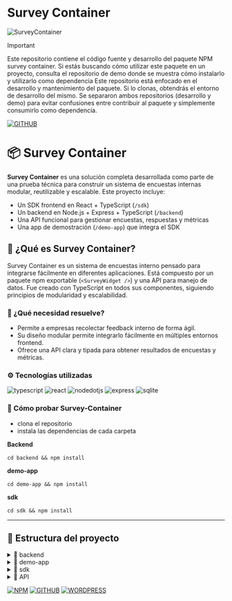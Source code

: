 # **Survey Container** 
![SurveyContainer](https://github.com/FernadoCodeDev/Survey-Container/blob/main/Img-Readme/SurveyContainer.png)

> [!important]
> Este repositorio contiene el código fuente y desarrollo del paquete NPM survey container.
> Si estás buscando cómo utilizar este paquete en un proyecto, consulta el repositorio de demo donde se muestra cómo instalarlo y utilizarlo como dependencia 
> Este repositorio está enfocado en el desarrollo y mantenimiento del paquete. Si lo clonas, obtendrás el entorno de desarrollo del mismo. 
> Se separaron ambos repositorios (desarrollo y demo) para evitar confusiones entre contribuir al paquete y simplemente consumirlo como dependencia.

[![GITHUB](https://img.shields.io/static/v1?message=Documentacion&logo=Github&label=&color=22262A&logoColor=white&labelColor=&style=for-the-badge)](https://github.com/FernadoCodeDev/Survey-Container-Documentation)

# 📦 Survey Container

**Survey Container** es una solución completa desarrollada como parte de una prueba técnica para construir un sistema de encuestas internas modular, reutilizable y escalable. Este proyecto incluye:

- Un SDK frontend en React + TypeScript (`/sdk`)
- Un backend en Node.js + Express + TypeScript (`/backend`)
- Una API funcional para gestionar encuestas, respuestas y métricas
- Una app de demostración (`/demo-app`) que integra el SDK

## 🧠 ¿Qué es Survey Container?

Survey Container es un sistema de encuestas interno pensado para integrarse fácilmente en diferentes aplicaciones. Está compuesto por un paquete npm exportable (`<SurveyWidget />`) y una API para manejo de datos. Fue creado con TypeScript en todos sus componentes, siguiendo principios de modularidad y escalabilidad.

### 🚀 ¿Qué necesidad resuelve?

- Permite a empresas recolectar feedback interno de forma ágil.
- Su diseño modular permite integrarlo fácilmente en múltiples entornos frontend.
- Ofrece una API clara y tipada para obtener resultados de encuestas y métricas.

### ⚙️ Tecnologías utilizadas

<div align="left">

![typescript](https://img.shields.io/static/v1?message=typescript&logo=typescript&label=&color=3178C6&logoColor=white&labelColor=&style=for-the-badge)
![react](https://img.shields.io/static/v1?message=react&logo=react&label=&color=61DAFB&logoColor=black&labelColor=&style=for-the-badge)
![nodedotjs](https://img.shields.io/static/v1?message=node&logo=nodedotjs&label=&color=5FA04E&logoColor=white&labelColor=&style=for-the-badge)
![express](https://img.shields.io/static/v1?message=express&logo=express&label=&color=000000&logoColor=white&labelColor=&style=for-the-badge)
![sqlite](https://img.shields.io/static/v1?message=sqlite&logo=sqlite&label=&color=003B57&logoColor=white&labelColor=&style=for-the-badge)

</div>

### 🧪 Cómo probar Survey-Container
- clona el repositorio
- instala las dependencias de cada carpeta

**Backend**

```
cd backend && npm install
```

**demo-app** 

```
cd demo-app && npm install
```

**sdk**

```
cd sdk && npm install
```
---

## 📁 Estructura del proyecto

<details>
<summary>📂 backend</summary>

El backend está desarrollado con **Node.js**, usando el framework **Express** y escrito completamente en **TypeScript**. Utiliza **SQLite** como sistema de base de datos local y **Prisma** como ORM para el manejo de datos.


## ⚙️ Tecnologías usadas

<div align="left">

![typescript](https://img.shields.io/static/v1?message=typescript&logo=typescript&label=&color=3178C6&logoColor=white&labelColor=&style=for-the-badge)
![nodedotjs](https://img.shields.io/static/v1?message=node&logo=nodedotjs&label=&color=5FA04E&logoColor=white&labelColor=&style=for-the-badge)
![express](https://img.shields.io/static/v1?message=express&logo=express&label=&color=000000&logoColor=white&labelColor=&style=for-the-badge)
![sqlite](https://img.shields.io/static/v1?message=sqlite&logo=sqlite&label=&color=003B57&logoColor=white&labelColor=&style=for-the-badge)
![prisma](https://img.shields.io/static/v1?message=prisma&logo=prisma&label=&color=2D3748&logoColor=white&labelColor=&style=for-the-badge)

</div>

### 📦 Estructura general

```
/backend
│
├── prisma/
│ └── schema.prisma ← Definición del modelo de la base de datos
│
├── src/
│ ├── controllers/ ← Métodos para manejar encuestas, respuestas y métricas
│ ├── models/ ← (Si tienes interfaces o tipos definidos)
│ ├── prisma/
│ │ └── client.ts ← Inicializa la conexión con Prisma
│ ├── routes/ ← Define rutas para surveys, responses y métricas
│ └── index.ts ← Archivo principal para levantar el servidor
│
├── .env ← Variables de entorno
├── package.json
└── tsconfig.json
```

> Las carpetas `dist/` y `node_modules/` se excluyen porque se generan automáticamente al compilar y al instalar dependencias.

### 🧠 ¿Qué es `prisma/`?

La carpeta `prisma/` contiene el archivo `schema.prisma`, donde se define el modelo de la base de datos.  
Aquí se declaran las **tablas** (o modelos) como `Survey`, `Question`, `Response`, etc., que luego Prisma usa para generar el acceso a la base de datos.

También puedes correr el siguiente comando para abrir una interfaz visual de la base de datos:

```
npx prisma studio
```

### 🛠️ Configuración de la base de datos

Para configurar la base de datos con SQLite, asegúrate de tener el archivo schema.prisma definido. Luego:

1. Entra a la carpeta backend: 

```
cd backend 
```

2. Instala dependencias:

```
npm install
```

3. Genera el cliente Prisma y crea la base de datos:

```
npx prisma generate
npx prisma db push
```

Esto creará automáticamente el archivo dev.db (base de datos SQLite) basado en el esquema.

4. Para ver tu base de datos ve a Prisma Studio:

```
npx prisma studio
```

### 🚀 Iniciar el servidor

- Recuerd que debes entrar a la carpeta backend para inicar el servidor

```
cd backend 
```

- inicia el servidor 

```
npm run dev
```

### 🌐 Rutas disponibles
Estas rutas están definidas dentro de la carpeta `src/routes` y cada una se conecta con su respectivo controlador (`src/controllers`):

| **Método** | **Ruta**                  | **Descripción**                         |
|:----------:|:--------------------------|:----------------------------------------|
| GET        | `/api/surveys/:id`        | Obtener una encuesta por su ID          |
| POST       | `/api/responses`          | Enviar respuestas de encuesta           |
| GET        | `/api/metrics/:surveyId`  | Ver métricas agrupadas por pregunta     |


### 📂 Explicación por carpetas
- `controllers/`: Aquí se encuentran las funciones que manejan la lógica de cada endpoint, como obtener encuestas, registrar respuestas y calcular métricas.
- `routes/`: Define las rutas del API y las conecta con los controladores correspondientes.
- `prisma/client.ts`: Archivo que crea y exporta una instancia de PrismaClient. Se importa en los controladores para acceder a la base de datos.
- `index.ts`: Archivo principal que levanta el servidor Express y configura middlewares básicos.

</details>

<details>
<summary>📂 demo-app</summary>

## 🎯 ¿Qué es `demo-app`?

La carpeta `demo-app` contiene una aplicación web desarrollada con **React**, **TypeScript** y **Vite**.  
Esta aplicación sirve como demostración de cómo utilizar el componente `SurveyWidget` del SDK, mostrando su funcionamiento en distintos escenarios de uso real.

---

## ⚙️ Tecnologías usadas

<div align="left">

![typescript](https://img.shields.io/static/v1?message=typescript&logo=typescript&label=&color=3178C6&logoColor=white&labelColor=&style=for-the-badge)
![react](https://img.shields.io/static/v1?message=react&logo=react&label=&color=61DAFB&logoColor=black&labelColor=&style=for-the-badge)
![vite](https://img.shields.io/static/v1?message=vite&logo=vite&label=&color=646CFF&logoColor=white&labelColor=&style=for-the-badge)
![reactrouter](https://img.shields.io/static/v1?message=React-Router-DOM&logo=reactrouter&label=&color=CA4245&logoColor=white&labelColor=&style=for-the-badge)

</div>

> 🎨 Estilos personalizados con CSS (sin Tailwind por compatibilidad con el SDK)

## 🚀 ¿Cómo iniciar el proyecto?

Primero, asegúrate de haber instalado las dependencias:

```
cd demo-app
npm install
```

Luego, para iniciar el servidor en desarrollo:

```
npm run dev
```

## 🧭 Navegación y rutas
La lógica de rutas está definida en src/main.tsx, y utiliza react-router-dom. Las rutas disponibles son:

| **Ruta** | **Componente**                  | **Descripción**                         |
|:----------:|:--------------------------|:----------------------------------------|
| /                   | `MetricsViewer`  | Página inicial: muestra todas las encuestas disponibles en la base de datos  |
| /app                | `App`            | Página para ingresar manualmente el ID de una encuesta                       |
| /survey/:surveyId   | `App`            | Página para responder la encuesta seleccionada                               |


El enrutamiento se define así en `main.tsx`:

```
<BrowserRouter>
  <Routes>
    <Route path="/" element={<MetricsViewer />} />
    <Route path="/app" element={<App />} />
    <Route path="/survey/:surveyId" element={<SurveyPage />} />
  </Routes>
</BrowserRouter>
```

### 🧪 Funcionalidad principal

- Al iniciar la aplicación, se listan todas las encuestas disponibles.
- Cada encuesta muestra sus preguntas y un botón “Contestar encuesta” que redirige a `/survey/:surveyId`.
- Desde esa vista puedes completar y enviar tus respuestas.
- La interfaz es simple, priorizando la funcionalidad por encima del diseño visual.
- También puedes probar la vista de encuesta manualmente desde `/app` ingresando un ID válido.

### 🔐 Seguridad
La app está diseñada para prevenir inyecciones SQL en los campos de entrada.


### 🎨 Estilos
El archivo de estilos principal es `src/index.css`.

> Debido a que el SDK no compila directamente con Tailwind CSS, en esta app se usan estilos personalizados con CSS nativo.

Dentro de `index.css` encontrarás un comentario explicando por qué se optó por esta estrategia en lugar de usar Tailwind.

### 📸 Pantallas
Vista principal con encuestas:

![Vista principal con encuestas](https://github.com/FernadoCodeDev/Project-React-Ty-Node/blob/main/Img-Readme/Readme-Image-1.png)

Vista de encuesta con campos para responder

![Vista de encuesta con campos para responder](https://github.com/FernadoCodeDev/Project-React-Ty-Node/blob/main/Img-Readme/Readme-Image-2.png)

</details>

<details>
<summary>📂 sdk</summary>

## 📦 ¿Qué es `sdk`?

La carpeta `sdk` contiene el paquete reutilizable que expone el componente `SurveyWidget`, el cual permite integrar encuestas de forma sencilla en cualquier aplicación.  
Este SDK está hecho en **React** y **TypeScript**, y es el corazón de la funcionalidad para contestar encuestas conectadas al backend.


## ⚙️ Tecnologías usadas

<div align="left">

![typescript](https://img.shields.io/static/v1?message=typescript&logo=typescript&label=&color=3178C6&logoColor=white&labelColor=&style=for-the-badge)
![react](https://img.shields.io/static/v1?message=react&logo=react&label=&color=61DAFB&logoColor=black&labelColor=&style=for-the-badge)

</div>

---

## 🚀 Instalación

Igual que en las otras carpetas, solo debes instalar las dependencias:

```
cd sdk
npm install
```

### 🧱 Estructura del SDK

```
/sdk
│
├── src/
│   ├── components/
│   │   └── SurveyWidget.tsx ← Componente principal para mostrar y contestar encuestas
│   ├── types/
│   │   └── index.ts ← Tipos TypeScript para `Survey`, `Question` y `Response`
│   └── index.ts ← Punto de entrada del paquete que exporta el componente
│
├── package.json
└── tsconfig.json

```

### 🧩 ¿Qué hace SurveyWidget?

El componente `SurveyWidget` es un formulario dinámico que:

- Recibe el ID de una encuesta como prop (`surveyId`).
- Hace una petición al backend para buscar la encuesta correspondiente.
- Muestra el título y todas las preguntas asociadas a esa encuesta.
- Permite al usuario responder cada pregunta.
- Valida que no se envíen campos vacíos.
- Envía las respuestas al endpoint `/api/responses` usando fetch.
- Muestra alertas al usuario dependiendo del éxito o fallo de la operación.

Además, este componente evita errores comunes como:

- Enviar respuestas incompletas.
- Dejar campos vacíos.
- Perder el estado al cambiar de input.

### 🧠 Tipos definidos

Dentro de `src/types/index.ts` se definen las siguientes interfaces:

- `Survey`: Representa una encuesta con `id`, `text` y un array de `questions`.
- `Question`: Cada pregunta tiene un `id` y su `text`.
- `Response`: Representa la respuesta enviada a una pregunta (`questionId`, `content`).

### 📁 Exportación del componente

El componente se exporta desde `src/index.ts` para poder importarlo directamente desde cualquier proyecto:

```
export { SurveyWidget } from './components/SurveyWidget';
```

Este SDK está diseñado para ser ligero, funcional y reutilizable, facilitando su integración en cualquier frontend compatible con React.

</details>

<details>
<summary>📡 API</summary>

## API

Este directorio contiene el código del **Backend de la aplicación**, desarrollado con **Node.js, Express, TypeScript**, y la base de datos **SQLite**, utilizando **Prisma** como ORM.

### 🧩 ¿Cómo funciona?
Al iniciar esta parte del proyecto, se levanta un servidor en `localhost:3000` donde podrás interactuar con la API para crear y consultar encuestas.


### 🚀 Iniciar el servidor
Primero, asegúrate de haber instalado las dependencias:

```
cd backend
npm install
```

Luego, para ejecutar el servidor en modo desarrollo:

```
npm run dev
```

Al iniciar correctamente, deberías ver el siguiente mensaje en consola:
`API funcionando`

### 🗃️ Base de datos
Al ejecutar el backend por primera vez, la base de datos ya debe estar creada (ver instrucciones en el apartado Backend). En este punto, estará vacía, por lo que al visitar la URL:

`http://localhost:3000/api/surveys`

`[]`

### 🧪 Probar la API
Para agregar encuestas y probar el sistema, se recomienda utilizar **Postman**:

- Abre Postman y crea una nueva **petición POST**
- Usa como URL: `localhost:3000/api/surveys`
- Ve a la pestaña **Body**, selecciona **raw**, y elige **JSON** como tipo de contenido.
- Usa la siguiente plantilla de ejemplo para enviar tu encuesta:

```
{
  "qualification": "Nombre de la encuesta",
  "questions": [
    { "text": "Pregunta" },
    { "text": "Pregunta" }
  ]
}
```

> Puedes agregar la cantidad de preguntas que desees. El formato es flexible.

- Haz clic en **Send** y si todo está correcto, la encuesta se guardará.
- Refresca la página en tu navegador (`localhost:3000/api/surveys`) y ahora verás la encuesta agregada en el array.

### 📌 Notas adicionales
Si ya tienes abierto el local de `demo-app`, también puedes refrescar la página y verás reflejada la nueva encuesta disponible para ser contestada desde el Front-End.

La API está preparada para recibir datos seguros y evitar inyecciones SQL mediante el uso de **Prisma ORM** y buenas prácticas en los controladores.

</details>

<div align="left">

[![NPM](https://img.shields.io/static/v1?message=paquete-NPM&logo=NPM&label=&color=CD3E3D&logoColor=white&labelColor=&style=for-the-badge)](https://www.npmjs.com/package/survey-container)
[![GITHUB](https://img.shields.io/static/v1?message=Repositorio-de-demo-con-el-uso-del-paquete&logo=Github&label=&color=22262A&logoColor=white&labelColor=&style=for-the-badge)](https://github.com/FernadoCodeDev/demo-survey-container)
[![WORDPRESS](https://img.shields.io/static/v1?message=página-de-documentación&logo=WordPress&label=&color=1790c8&logoColor=white&labelColor=&style=for-the-badge)](https://surveycontainer.wordpress.com/)
</div>

